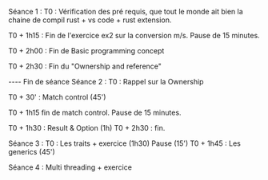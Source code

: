 Séance 1 : 
T0 :
Vérification des pré requis, que tout le monde ait bien la chaine de compil rust + vs code + rust extension.

T0 + 1h15 : Fin de l'exercice ex2 sur la conversion m/s. Pause de 15 minutes.

T0 + 2h00 : Fin de Basic programming concept

T0 + 2h30 : Fin du "Ownership and reference"

---- Fin de séance
Séance 2 :
T0 : Rappel sur la Ownership

T0 + 30' : Match control (45')

T0 + 1h15 fin de match control. Pause de 15 minutes.

T0 + 1h30 : Result & Option (1h)
T0 + 2h30 : fin.

Séance 3 : 
T0 : Les traits + exercice (1h30)
Pause (15')
T0 + 1h45 : Les generics (45')

Séance 4 : 
Multi threading + exercice

